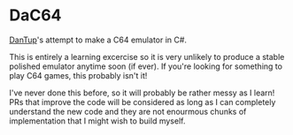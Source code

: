 # DaC64
[DanTup](https://github.com/DanTup/)'s attempt to make a C64 emulator in C#.

This is entirely a learning excercise so it is very unlikely to produce a stable polished emulator anytime soon (if ever). If you're looking for something to play C64 games, this probably isn't it!

I've never done this before, so it will probably be rather messy as I learn! PRs that improve the code will be considered as long as I can completely understand the new code and they are not enourmous chunks of implementation that I might wish to build myself.
